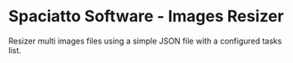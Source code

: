 # Spaciatto Software - Images Resizer
Resizer multi images files using a simple JSON file with a configured tasks list.
